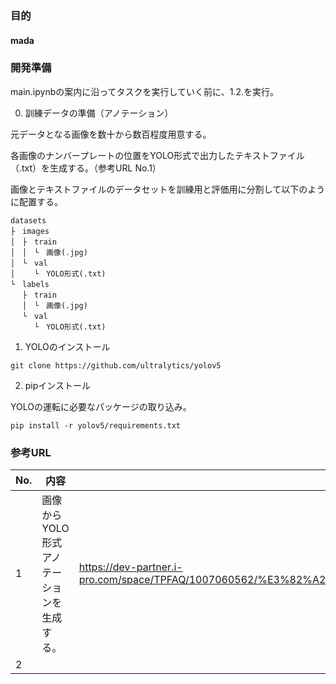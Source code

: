 ### 目的

#### mada



### 開発準備

main.ipynbの案内に沿ってタスクを実行していく前に、1.2.を実行。

0. 訓練データの準備（アノテーション）

元データとなる画像を数十から数百程度用意する。

各画像のナンバープレートの位置をYOLO形式で出力したテキストファイル（.txt）を生成する。（参考URL No.1）

画像とテキストファイルのデータセットを訓練用と評価用に分割して以下のように配置する。

```
datasets
├　images
│　├　train
│　│　└　画像(.jpg)
│　└　val
│　 　└　YOLO形式(.txt)
└　labels
 　├　train
 　│　└　画像(.jpg)
 　└　val
 　 　└　YOLO形式(.txt)
```


1. YOLOのインストール

```
git clone https://github.com/ultralytics/yolov5
```

2. pipインストール

YOLOの運転に必要なパッケージの取り込み。

```
pip install -r yolov5/requirements.txt
```


### 参考URL

| No. | 内容 | リンク |
| --- | --- | --- |
| 1 | 画像からYOLO形式アノテーションを生成する。 | https://dev-partner.i-pro.com/space/TPFAQ/1007060562/%E3%82%A2%E3%83%8E%E3%83%86%E3%83%BC%E3%82%B7%E3%83%A7%E3%83%B3%E3%83%84%E3%83%BC%E3%83%AB%E3%80%8ElabelImg%E3%80%8F%E3%82%92%E4%BD%BF%E3%81%A3%E3%81%9FAI%E3%83%A2%E3%83%87%E3%83%AB%E4%BD%9C%E6%88%90 |
| 2 |  |  |